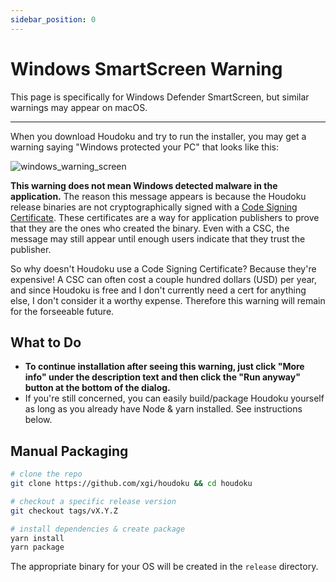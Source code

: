 ```yaml
---
sidebar_position: 0
---
```


# Windows SmartScreen Warning

This page is specifically for Windows Defender SmartScreen, but similar warnings may appear on macOS.

***

When you download Houdoku and try to run the installer, you may get a warning saying "Windows protected your PC" that looks like this:

![windows_warning_screen](https://i.imgur.com/xCwPTN7.png)

**This warning does not mean Windows detected malware in the application.** The reason this message appears is because the Houdoku release binaries are not cryptographically signed with a [Code Signing Certificate](https://www.digicert.com/signing/code-signing-certificates). These certificates are a way for application publishers to prove that they are the ones who created the binary. Even with a CSC, the message may still appear until enough users indicate that they trust the publisher.



So why doesn't Houdoku use a Code Signing Certificate? Because they're expensive! A CSC can often cost a couple hundred dollars (USD) per year, and since Houdoku is free and I don't currently need a cert for anything else, I don't consider it a worthy expense. Therefore this warning will remain for the forseeable future.

## What to Do

* **To continue installation after seeing this warning, just click "More info" under the description text and then click the "Run anyway" button at the bottom of the dialog.**
* If you're still concerned, you can easily build/package Houdoku yourself as long as you already have Node & yarn installed. See instructions below.

## Manual Packaging
```bash
# clone the repo
git clone https://github.com/xgi/houdoku && cd houdoku

# checkout a specific release version
git checkout tags/vX.Y.Z

# install dependencies & create package
yarn install
yarn package
```

The appropriate binary for your OS will be created in the `release` directory.